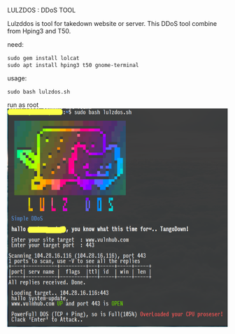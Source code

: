 LULZDOS : DDoS TOOL

Lulzddos is tool for takedown website or server. This DDoS tool combine from Hping3 and T50.

need:<br>
```
sudo gem install lolcat
sudo apt install hping3 t50 gnome-terminal
```


usage:<br>
```
sudo bash lulzdos.sh
```
run as root
<img src="https://github.com/rouze-d/lulzdos/blob/master/screen01.png" width="800" height="500"/>
